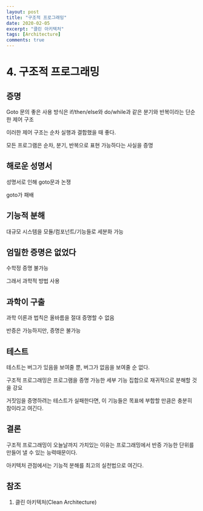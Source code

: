 ```yaml
---
layout: post
title: "구조적 프로그래밍"
date: 2020-02-05
excerpt: "클린 아키텍처"
tags: [Architecture]
comments: true
---
```


# 4. 구조적 프로그래밍

## 증명

Goto 문의 좋은 사용 방식은 if/then/else와 do/while과 같은 분기와 반복이라는 단순한 제어 구조

이러한 제어 구조는 순차 실행과 결합했을 때 좋다.

모든 프로그램은 순차, 분기, 반복으로 표현 가능하다는 사실을 증명

## 해로운 성명서

성명서로 인해 goto문과 논쟁

goto가 패배

## 기능적 분해

대규모 시스템을 모듈/컴포넌트/기능들로 세분화 가능

## 엄밀한 증명은 없었다

수학정 증명 불가능

그래서 과학적 방법 사용

## 과학이 구출

과학 이론과 법칙은 올바름을 절대 증명할 수 없음

반증은 가능하지만, 증명은 불가능

## 테스트

테스트는 버그가 있음을 보여줄 뿐, 버그가 없음을 보여줄 순 없다.

구조적 프로그래밍은 프로그램을 증명 가능한 세부 기능 집합으로 재귀적으로 분해할 것을 강요

거짓임을 증명하려는 테스트가 실패한다면, 이 기능들은 목표에 부합할 만큼은 충분히 참이라고 여긴다.

## 결론

구조적 프로그래밍이 오늘날까지 가치있는 이유는 프로그래밍에서 반증 가능한 단위를 만들어 낼 수 있는 능력때문이다.

아키텍처 관점에서는 기능적 분해를 최고의 실천법으로 여긴다.

## 참조

1. 클린 아키텍처(Clean Architecture)